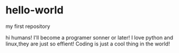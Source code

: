 # hello-world
my first repository

hi humans!
I'll become a programer sonner or later!
I love python and linux,they are just so effient!
Coding is just a cool thing in the world!
